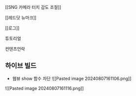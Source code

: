 [[SNG 카메라 터치 감도 조절]]

[[레드닷 뉴마크]]

[[로그]]

튜토리얼

컨텐츠언락




## 하이브 빌드

- 웹뷰 show 함수 차단
![[Pasted image 20240807161106.png]]


![[Pasted image 20240807161116.png]]